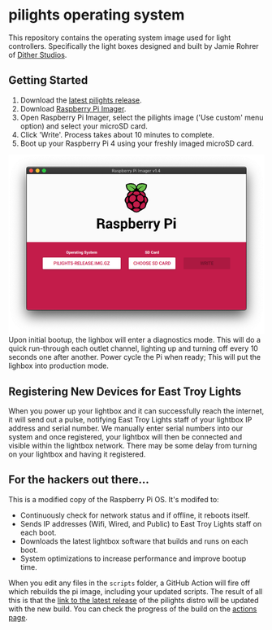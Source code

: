 # pilights operating system

This repository contains the operating system image used for light controllers. Specifically the light boxes designed and built by Jamie Rohrer of [Dither Studios](https://dither.studio/).

## Getting Started

1. Download the [latest pilights release](https://raw.githubusercontent.com/etcc/pilights-distro/main/dist/pilights-latest.img.gz).
2. Download [Raspberry Pi Imager](https://www.raspberrypi.org/software/).
3. Open Raspberry Pi Imager, select the pilights image ('Use custom' menu option) and select your microSD card.
4. Click 'Write'. Process takes about 10 minutes to complete.
5. Boot up your Raspberry Pi 4 using your freshly imaged microSD card.

![Screenshot of Raspberry Pi Imager v1.4](screenshot.png)
Upon initial bootup, the lighbox will enter a diagnostics mode. This will do a quick run-through each outlet channel, lighting up and turning off every 10 seconds one after another. Power cycle the Pi when ready; This will put the lighbox into production mode.

## Registering New Devices for East Troy Lights

When you power up your lightbox and it can successfully reach the internet, it will send out a pulse, notifying East Troy Lights staff of your lightbox IP address and serial number. We manually enter serial numbers into our system and once registered, your lightbox will then be connected and visible within the lightbox network. There may be some delay from turning on your lightbox and having it registered.

## For the hackers out there...

This is a modified copy of the Raspberry Pi OS. It's modifed to:

- Continuously check for network status and if offline, it reboots itself.
- Sends IP addresses (Wifi, Wired, and Public) to East Troy Lights staff on each boot.
- Downloads the latest lightbox software that builds and runs on each boot.
- System optimizations to increase performance and improve bootup time.

When you edit any files in the `scripts` folder, a GitHub Action will fire off which rebuilds the pi image, including your updated scripts. The result of all this is that the [link to the latest release](https://raw.githubusercontent.com/etcc/pilights-distro/main/dist/pilights-latest.img.gz) of the pilights distro will be updated with the new build. You can check the progress of the build on the [actions page](https://github.com/etcc/pilights-distro/actions).
